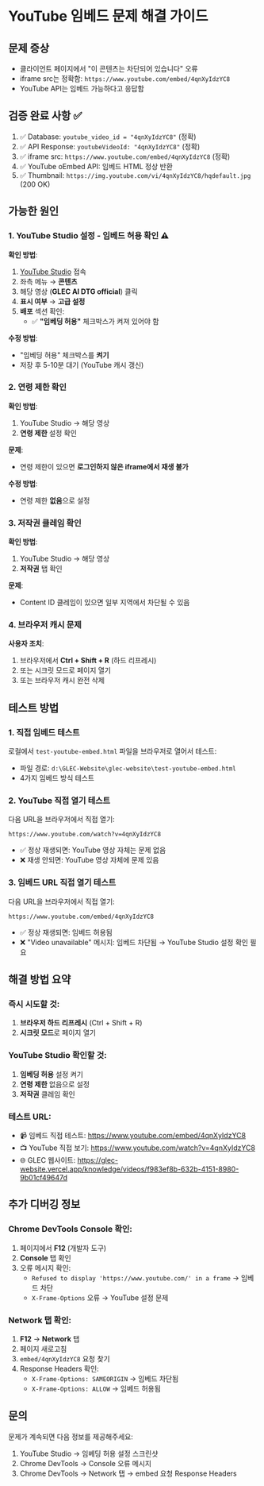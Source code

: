 # YouTube 임베드 문제 해결 가이드

## 문제 증상
- 클라이언트 페이지에서 "이 콘텐츠는 차단되어 있습니다" 오류
- iframe src는 정확함: `https://www.youtube.com/embed/4qnXyIdzYC8`
- YouTube API는 임베드 가능하다고 응답함

## 검증 완료 사항 ✅
1. ✅ Database: `youtube_video_id = "4qnXyIdzYC8"` (정확)
2. ✅ API Response: `youtubeVideoId: "4qnXyIdzYC8"` (정확)
3. ✅ iframe src: `https://www.youtube.com/embed/4qnXyIdzYC8` (정확)
4. ✅ YouTube oEmbed API: 임베드 HTML 정상 반환
5. ✅ Thumbnail: `https://img.youtube.com/vi/4qnXyIdzYC8/hqdefault.jpg` (200 OK)

## 가능한 원인

### 1. YouTube Studio 설정 - 임베드 허용 확인 ⚠️

**확인 방법**:
1. [YouTube Studio](https://studio.youtube.com) 접속
2. 좌측 메뉴 → **콘텐츠**
3. 해당 영상 (**GLEC AI DTG official**) 클릭
4. **표시 여부** → **고급 설정**
5. **배포** 섹션 확인:
   - ✅ **"임베딩 허용"** 체크박스가 켜져 있어야 함

**수정 방법**:
- "임베딩 허용" 체크박스를 **켜기**
- 저장 후 5-10분 대기 (YouTube 캐시 갱신)

### 2. 연령 제한 확인

**확인 방법**:
1. YouTube Studio → 해당 영상
2. **연령 제한** 설정 확인

**문제**:
- 연령 제한이 있으면 **로그인하지 않은 iframe에서 재생 불가**

**수정 방법**:
- 연령 제한 **없음**으로 설정

### 3. 저작권 클레임 확인

**확인 방법**:
1. YouTube Studio → 해당 영상
2. **저작권** 탭 확인

**문제**:
- Content ID 클레임이 있으면 일부 지역에서 차단될 수 있음

### 4. 브라우저 캐시 문제

**사용자 조치**:
1. 브라우저에서 **Ctrl + Shift + R** (하드 리프레시)
2. 또는 시크릿 모드로 페이지 열기
3. 또는 브라우저 캐시 완전 삭제

## 테스트 방법

### 1. 직접 임베드 테스트
로컬에서 `test-youtube-embed.html` 파일을 브라우저로 열어서 테스트:
- 파일 경로: `d:\GLEC-Website\glec-website\test-youtube-embed.html`
- 4가지 임베드 방식 테스트

### 2. YouTube 직접 열기 테스트
다음 URL을 브라우저에서 직접 열기:
```
https://www.youtube.com/watch?v=4qnXyIdzYC8
```
- ✅ 정상 재생되면: YouTube 영상 자체는 문제 없음
- ❌ 재생 안되면: YouTube 영상 자체에 문제 있음

### 3. 임베드 URL 직접 열기 테스트
다음 URL을 브라우저에서 직접 열기:
```
https://www.youtube.com/embed/4qnXyIdzYC8
```
- ✅ 정상 재생되면: 임베드 허용됨
- ❌ "Video unavailable" 메시지: 임베드 차단됨 → YouTube Studio 설정 확인 필요

## 해결 방법 요약

### 즉시 시도할 것:
1. **브라우저 하드 리프레시** (Ctrl + Shift + R)
2. **시크릿 모드**로 페이지 열기

### YouTube Studio 확인할 것:
1. **임베딩 허용** 설정 켜기
2. **연령 제한** 없음으로 설정
3. **저작권** 클레임 확인

### 테스트 URL:
- 📹 임베드 직접 테스트: https://www.youtube.com/embed/4qnXyIdzYC8
- 📺 YouTube 직접 보기: https://www.youtube.com/watch?v=4qnXyIdzYC8
- 🌐 GLEC 웹사이트: https://glec-website.vercel.app/knowledge/videos/f983ef8b-632b-4151-8980-9b01cf49647d

## 추가 디버깅 정보

### Chrome DevTools Console 확인:
1. 페이지에서 **F12** (개발자 도구)
2. **Console** 탭 확인
3. 오류 메시지 확인:
   - `Refused to display 'https://www.youtube.com/' in a frame` → 임베드 차단
   - `X-Frame-Options` 오류 → YouTube 설정 문제

### Network 탭 확인:
1. **F12** → **Network** 탭
2. 페이지 새로고침
3. `embed/4qnXyIdzYC8` 요청 찾기
4. Response Headers 확인:
   - `X-Frame-Options: SAMEORIGIN` → 임베드 차단됨
   - `X-Frame-Options: ALLOW` → 임베드 허용됨

## 문의
문제가 계속되면 다음 정보를 제공해주세요:
1. YouTube Studio → 임베딩 허용 설정 스크린샷
2. Chrome DevTools → Console 오류 메시지
3. Chrome DevTools → Network 탭 → embed 요청 Response Headers
